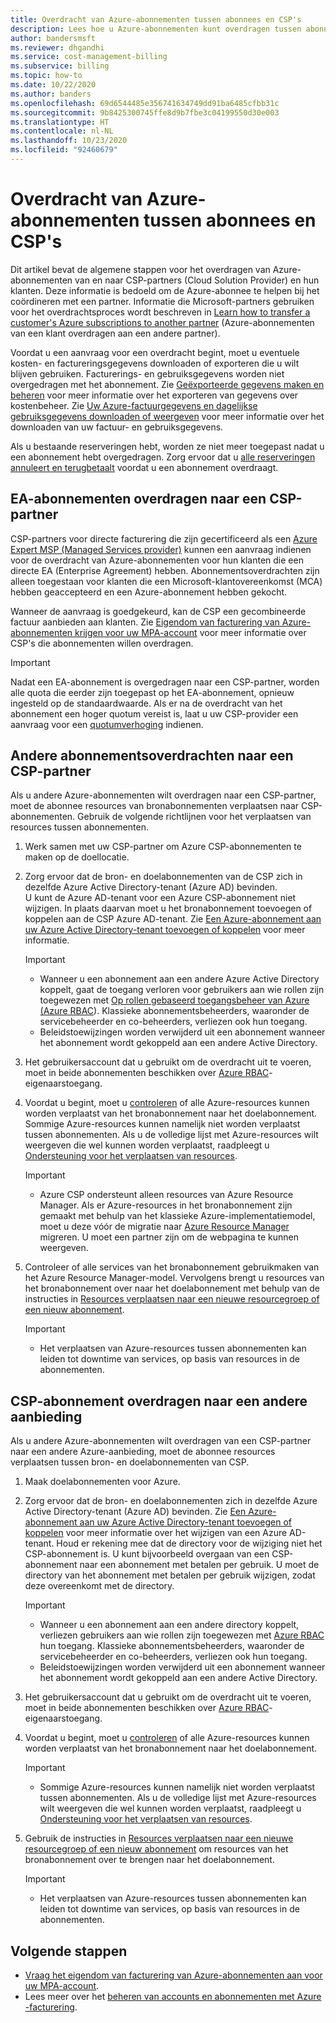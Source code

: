 ```yaml
---
title: Overdracht van Azure-abonnementen tussen abonnees en CSP's
description: Lees hoe u Azure-abonnementen kunt overdragen tussen abonnees en CSP's.
author: bandersmsft
ms.reviewer: dhgandhi
ms.service: cost-management-billing
ms.subservice: billing
ms.topic: how-to
ms.date: 10/22/2020
ms.author: banders
ms.openlocfilehash: 69d6544485e356741634749dd91ba6485cfbb31c
ms.sourcegitcommit: 9b8425300745ffe8d9b7fbe3c04199550d30e003
ms.translationtype: HT
ms.contentlocale: nl-NL
ms.lasthandoff: 10/23/2020
ms.locfileid: "92460679"
---
```

# <a name="transfer-azure-subscriptions-between-subscribers-and-csps"></a>Overdracht van Azure-abonnementen tussen abonnees en CSP's

Dit artikel bevat de algemene stappen voor het overdragen van Azure-abonnementen van en naar CSP-partners (Cloud Solution Provider) en hun klanten. Deze informatie is bedoeld om de Azure-abonnee te helpen bij het coördineren met een partner. Informatie die Microsoft-partners gebruiken voor het overdrachtsproces wordt beschreven in [Learn how to transfer a customer's Azure subscriptions to another partner](/partner-center/switch-azure-subscriptions-to-a-different-partner) (Azure-abonnementen van een klant overdragen aan een andere partner).

Voordat u een aanvraag voor een overdracht begint, moet u eventuele kosten- en factureringsgegevens downloaden of exporteren die u wilt blijven gebruiken. Facturerings- en gebruiksgegevens worden niet overgedragen met het abonnement. Zie [Geëxporteerde gegevens maken en beheren](../costs/tutorial-export-acm-data.md) voor meer informatie over het exporteren van gegevens over kostenbeheer. Zie [Uw Azure-factuurgegevens en dagelijkse gebruiksgegevens downloaden of weergeven](download-azure-invoice-daily-usage-date.md) voor meer informatie over het downloaden van uw factuur- en gebruiksgegevens.

Als u bestaande reserveringen hebt, worden ze niet meer toegepast nadat u een abonnement hebt overgedragen. Zorg ervoor dat u [alle reserveringen annuleert en terugbetaalt](../reservations/exchange-and-refund-azure-reservations.md) voordat u een abonnement overdraagt.

## <a name="transfer-ea-subscriptions-to-a-csp-partner"></a>EA-abonnementen overdragen naar een CSP-partner

CSP-partners voor directe facturering die zijn gecertificeerd als een [Azure Expert MSP (Managed Services provider)](https://partner.microsoft.com/membership/azure-expert-msp) kunnen een aanvraag indienen voor de overdracht van Azure-abonnementen voor hun klanten die een directe EA (Enterprise Agreement) hebben. Abonnementsoverdrachten zijn alleen toegestaan voor klanten die een Microsoft-klantovereenkomst (MCA) hebben geaccepteerd en een Azure-abonnement hebben gekocht.

Wanneer de aanvraag is goedgekeurd, kan de CSP een gecombineerde factuur aanbieden aan klanten. Zie [Eigendom van facturering van Azure-abonnementen krijgen voor uw MPA-account](mpa-request-ownership.md) voor meer informatie over CSP's die abonnementen willen overdragen.

>[!IMPORTANT]
> Nadat een EA-abonnement is overgedragen naar een CSP-partner, worden alle quota die eerder zijn toegepast op het EA-abonnement, opnieuw ingesteld op de standaardwaarde. Als er na de overdracht van het abonnement een hoger quotum vereist is, laat u uw CSP-provider een aanvraag voor een [quotumverhoging](../../azure-portal/supportability/regional-quota-requests.md) indienen. 

## <a name="other-subscription-transfers-to-a-csp-partner"></a>Andere abonnementsoverdrachten naar een CSP-partner

Als u andere Azure-abonnementen wilt overdragen naar een CSP-partner, moet de abonnee resources van bronabonnementen verplaatsen naar CSP-abonnementen. Gebruik de volgende richtlijnen voor het verplaatsen van resources tussen abonnementen.

1. Werk samen met uw CSP-partner om Azure CSP-abonnementen te maken op de doellocatie.
1. Zorg ervoor dat de bron- en doelabonnementen van de CSP zich in dezelfde Azure Active Directory-tenant (Azure AD) bevinden.  
    U kunt de Azure AD-tenant voor een Azure CSP-abonnement niet wijzigen. In plaats daarvan moet u het bronabonnement toevoegen of koppelen aan de CSP Azure AD-tenant. Zie [Een Azure-abonnement aan uw Azure Active Directory-tenant toevoegen of koppelen](../../active-directory/fundamentals/active-directory-how-subscriptions-associated-directory.md) voor meer informatie.
    > [!IMPORTANT]
    > - Wanneer u een abonnement aan een andere Azure Active Directory koppelt, gaat de toegang verloren voor gebruikers aan wie rollen zijn toegewezen met [Op rollen gebaseerd toegangsbeheer van Azure (Azure RBAC](../../role-based-access-control/role-assignments-portal.md)). Klassieke abonnementsbeheerders, waaronder de servicebeheerder en co-beheerders, verliezen ook hun toegang.
    > - Beleidstoewijzingen worden verwijderd uit een abonnement wanneer het abonnement wordt gekoppeld aan een andere Active Directory.
1. Het gebruikersaccount dat u gebruikt om de overdracht uit te voeren, moet in beide abonnementen beschikken over [Azure RBAC](add-change-subscription-administrator.md)-eigenaarstoegang.
1. Voordat u begint, moet u [controleren](/rest/api/resources/resources/validatemoveresources) of alle Azure-resources kunnen worden verplaatst van het bronabonnement naar het doelabonnement.  
    Sommige Azure-resources kunnen namelijk niet worden verplaatst tussen abonnementen. Als u de volledige lijst met Azure-resources wilt weergeven die wel kunnen worden verplaatst, raadpleegt u [Ondersteuning voor het verplaatsen van resources](../../azure-resource-manager/management/move-support-resources.md).
    > [!IMPORTANT]
    >  - Azure CSP ondersteunt alleen resources van Azure Resource Manager. Als er Azure-resources in het bronabonnement zijn gemaakt met behulp van het klassieke Azure-implementatiemodel, moet u deze vóór de migratie naar [Azure Resource Manager](/azure/cloud-solution-provider/migration/ea-payg-to-azure-csp/ea-open-direct-asm-to-arm) migreren. U moet een partner zijn om de webpagina te kunnen weergeven.

1. Controleer of alle services van het bronabonnement gebruikmaken van het Azure Resource Manager-model. Vervolgens brengt u resources van het bronabonnement over naar het doelabonnement met behulp van de instructies in [Resources verplaatsen naar een nieuwe resourcegroep of een nieuw abonnement](../../azure-resource-manager/management/move-resource-group-and-subscription.md).
    > [!IMPORTANT]
    >  - Het verplaatsen van Azure-resources tussen abonnementen kan leiden tot downtime van services, op basis van resources in de abonnementen.

## <a name="transfer-csp-subscription-to-other-offer"></a>CSP-abonnement overdragen naar een andere aanbieding

Als u andere Azure-abonnementen wilt overdragen van een CSP-partner naar een andere Azure-aanbieding, moet de abonnee resources verplaatsen tussen bron- en doelabonnementen van CSP.

1. Maak doelabonnementen voor Azure.
1. Zorg ervoor dat de bron- en doelabonnementen zich in dezelfde Azure Active Directory-tenant (Azure AD) bevinden. Zie [Een Azure-abonnement aan uw Azure Active Directory-tenant toevoegen of koppelen](../../active-directory/fundamentals/active-directory-how-subscriptions-associated-directory.md) voor meer informatie over het wijzigen van een Azure AD-tenant.
    Houd er rekening mee dat de directory voor de wijziging niet het CSP-abonnement is. U kunt bijvoorbeeld overgaan van een CSP-abonnement naar een abonnement met betalen per gebruik. U moet de directory van het abonnement met betalen per gebruik wijzigen, zodat deze overeenkomt met de directory.

    > [!IMPORTANT]
    >  - Wanneer u een abonnement aan een andere directory koppelt, verliezen gebruikers aan wie rollen zijn toegewezen met [Azure RBAC](../../role-based-access-control/role-assignments-portal.md) hun toegang. Klassieke abonnementsbeheerders, waaronder de servicebeheerder en co-beheerders, verliezen ook hun toegang.
    >  - Beleidstoewijzingen worden verwijderd uit een abonnement wanneer het abonnement wordt gekoppeld aan een andere Active Directory.

1. Het gebruikersaccount dat u gebruikt om de overdracht uit te voeren, moet in beide abonnementen beschikken over [Azure RBAC](add-change-subscription-administrator.md)-eigenaarstoegang.
1. Voordat u begint, moet u [controleren](/rest/api/resources/resources/validatemoveresources) of alle Azure-resources kunnen worden verplaatst van het bronabonnement naar het doelabonnement.
    > [!IMPORTANT]
    >  - Sommige Azure-resources kunnen namelijk niet worden verplaatst tussen abonnementen. Als u de volledige lijst met Azure-resources wilt weergeven die wel kunnen worden verplaatst, raadpleegt u [Ondersteuning voor het verplaatsen van resources](../../azure-resource-manager/management/move-support-resources.md).

1. Gebruik de instructies in [Resources verplaatsen naar een nieuwe resourcegroep of een nieuw abonnement](../../azure-resource-manager/management/move-resource-group-and-subscription.md) om resources van het bronabonnement over te brengen naar het doelabonnement.
    > [!IMPORTANT]
    >  - Het verplaatsen van Azure-resources tussen abonnementen kan leiden tot downtime van services, op basis van resources in de abonnementen.

## <a name="next-steps"></a>Volgende stappen
- [Vraag het eigendom van facturering van Azure-abonnementen aan voor uw MPA-account](mpa-request-ownership.md).
- Lees meer over het [beheren van accounts en abonnementen met Azure -facturering](../index.yml).